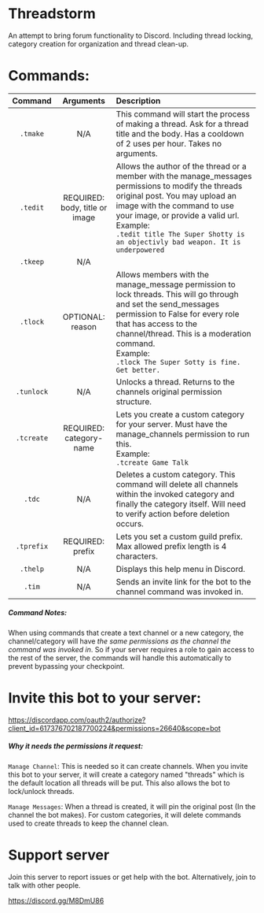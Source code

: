 # Threadstorm
An attempt to bring forum functionality to Discord. Including thread locking, category creation for organization and thread clean-up.

# Commands:

| Command | Arguments| Description |
|:---:|:---:|:---|
| `.tmake` | N/A | This command will start the process of making a thread. Ask for a thread title and the body. Has a cooldown of 2 uses per hour. Takes no arguments.|
| `.tedit` | REQUIRED: body, title or image | Allows the author of the thread or a member with the manage_messages permissions to modify the threads original post. You may upload an image with the command to use your image, or provide a valid url.<br />Example:<br />`.tedit title The Super Shotty is an objectivly bad weapon. It is underpowered`|
| `.tkeep` | N/A | | Allows you to "keep" a thread from being deleted due to inactivity. This is a toggle command. Run this command to toggle the delete flag on and off. You will need the `manage_channels` permission to run this.| 
| `.tlock` | OPTIONAL: reason | Allows members with the manage_message permission to lock threads. This will go through and set the send_messages permission to False for every role that has access to the channel/thread. This is a moderation command.<br />Example:<br />`.tlock The Super Sotty is fine. Get better.`|
| `.tunlock` | N/A | Unlocks a thread. Returns to the channels original permission structure. |
| `.tcreate` | REQUIRED: category-name | Lets you create a custom category for your server. Must have the manage_channels permission to run this.<br />Example:<br />`.tcreate Game Talk`|
| `.tdc` | N/A | Deletes a custom category. This command will delete all channels within the invoked category and finally the category itself. Will need to verify action before deletion occurs. |
|`.tprefix` | REQUIRED: prefix | Lets you set a custom guild prefix. Max allowed prefix length is 4 characters. |
| `.thelp` | N/A | Displays this help menu in Discord. |
| `.tim` | N/A | Sends an invite link for the bot to the channel command was invoked in. |

##### Command Notes:
When using commands that create a text channel or a new category, the channel/category will have *the same permissions as the channel the command was invoked in*. So if your server requires a role to gain access to the rest of the server, the commands will handle this automatically to prevent bypassing your checkpoint.

# Invite this bot to your server:
https://discordapp.com/oauth2/authorize?client_id=617376702187700224&permissions=26640&scope=bot
##### Why it needs the permissions it request:
`Manage Channel`: This is needed so it can create channels. When you invite this bot to your server, it will create a category named "threads" which is the default location all threads will be put. This also allows the bot to lock/unlock threads. 

`Manage Messages`: When a thread is created, it will pin the original post (In the channel the bot makes). For custom categories, it will delete commands used to create threads to keep the channel clean.

# Support server
Join this server to report issues or get help with the bot. Alternatively, join to talk with other people.

https://discord.gg/M8DmU86
